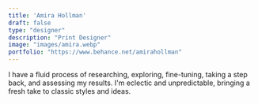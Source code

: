 ```yaml
---
title: 'Amira Hollman'
draft: false
type: "designer"
description: "Print Designer"
image: "images/amira.webp"
portfolio: "https://www.behance.net/amirahollman"
---
```

 I have a fluid process of researching, exploring, fine-tuning, taking a step back, and assessing my results. I'm eclectic and unpredictable, bringing a fresh take to classic styles and ideas.
